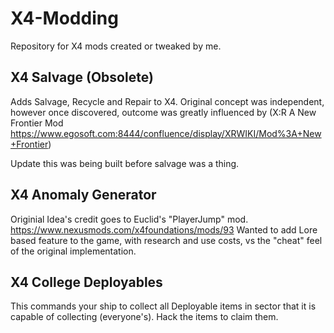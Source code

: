 # X4-Modding
Repository for X4 mods created or tweaked by me.

## X4 Salvage (Obsolete)
  Adds Salvage, Recycle and Repair to X4.  Original concept was independent, however once discovered, outcome was greatly influenced by (X:R A New Frontier Mod https://www.egosoft.com:8444/confluence/display/XRWIKI/Mod%3A+New+Frontier)

Update this was being built before salvage was a thing.

## X4 Anomaly Generator
   Originial Idea's credit goes to Euclid's "PlayerJump" mod. https://www.nexusmods.com/x4foundations/mods/93
   Wanted to add Lore based feature to the game, with research and use costs, vs the "cheat" feel of the original implementation.

## X4 College Deployables
  This commands your ship to collect all Deployable items in sector that it is capable of collecting (everyone's).  Hack the items to claim them.
